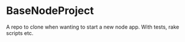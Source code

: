BaseNodeProject
===============

A repo to clone when wanting to start a new node app. With tests, rake scripts etc.
